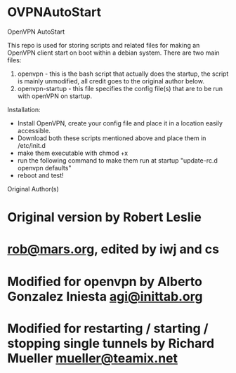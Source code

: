 OVPNAutoStart
=============

OpenVPN AutoStart

This repo is used for storing scripts and related files for making an OpenVPN client start on boot within a debian system.
There are two main files: 
1) openvpn - this is the bash script that actually does the startup, the script is mainly unmodified, all credit goes to the original author below.
2) openvpn-startup - this file specifies the config file(s) that are to be run with openVPN on startup.

Installation:
- Install OpenVPN, create your config file and place it in a location easily accessible.
- Download both these scripts mentioned above and place them in /etc/init.d
- make them executable with chmod +x
- run the following command to make them run at startup "update-rc.d openvpn defaults"
- reboot and test!

Original Author(s)
# Original version by Robert Leslie
# <rob@mars.org>, edited by iwj and cs
# Modified for openvpn by Alberto Gonzalez Iniesta <agi@inittab.org>
# Modified for restarting / starting / stopping single tunnels by Richard Mueller <mueller@teamix.net>
